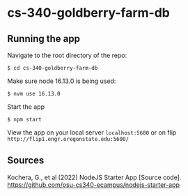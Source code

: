 # cs-340-goldberry-farm-db

## Running the app

Navigate to the root directory of the repo:

```
$ cd cs-340-goldberry-farm-db
```

Make sure node 16.13.0 is being used:

```
$ nvm use 16.13.0
```

Start the app

```
$ npm start
```

View the app on your local server `localhost:5600` or on flip `http://flip1.engr.oregonstate.edu:5600/`

## Sources

Kochera, G., et al (2022) NodeJS Starter App [Source code]. https://github.com/osu-cs340-ecampus/nodejs-starter-app
